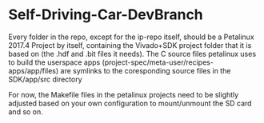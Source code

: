 # Self-Driving-Car-DevBranch


Every folder in the repo, except for the ip-repo itself, should be a Petalinux 2017.4 Project by itself, containing the Vivado+SDK project folder that it is based on (the .hdf and .bit files it needs). The C source files petalinux uses to build the userspace apps (project-spec/meta-user/recipes-apps/app/files) are symlinks to the coresponding source files in the SDK/app/src directory

For now, the Makefile files in the petalinux projects need to be slightly adjusted based on your own configuration to mount/unmount
the SD card and so on.
